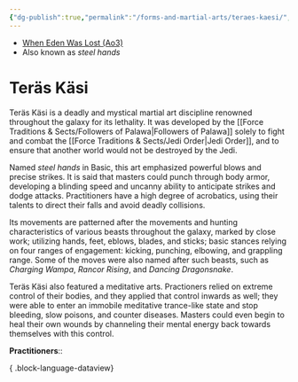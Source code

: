 ```yaml
---
{"dg-publish":true,"permalink":"/forms-and-martial-arts/teraes-kaesi/","tags":["technique"],"noteIcon":"saber1"}
---
```


- [When Eden Was Lost (Ao3)](https://archiveofourown.org/works/19334440/chapters/45992584)
- Also known as *steel hands*
# Teräs Käsi

Teräs Käsi is a deadly and mystical martial art discipline renowned throughout the galaxy for its lethality. It was developed by the [[Force Traditions & Sects/Followers of Palawa\|Followers of Palawa]] solely to fight and combat the [[Force Traditions & Sects/Jedi Order\|Jedi Order]], and to ensure that another world would not be destroyed by the Jedi. 

Named *steel hands* in Basic, this art emphasized powerful blows and precise strikes. It is said that masters could punch through body armor, developing a blinding speed and uncanny ability to anticipate strikes and dodge attacks. Practitioners have a high degree of acrobatics, using their talents to direct their falls and avoid deadly collisions. 

Its movements are patterned after the movements and hunting characteristics of various beasts throughout the galaxy, marked by close work; utilizing hands, feet, eblows, blades, and sticks; basic stances relying on four ranges of engagement: kicking, punching, elbowing, and grappling range. Some of the moves were also named after such beasts, such as *Charging Wampa*, *Rancor Rising*, and *Dancing Dragonsnake*.

Teräs Käsi also featured a meditative arts. Practioners relied on extreme control of their bodies, and they applied that control inwards as well; they were able to enter an immobile meditative trance-like state and stop bleeding, slow poisons, and counter diseases. Masters could even begin to heal their own wounds by channeling their mental energy back towards themselves with this control. 

**Practitioners**::

{ .block-language-dataview}
